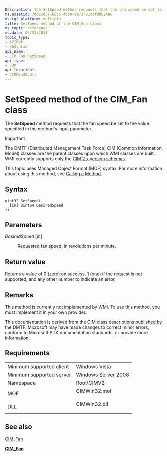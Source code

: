 ```yaml
---
Description: The SetSpeed method requests that the fan speed be set to the value specified in the method's input parameter.
ms.assetid: 7dd1cd57-66c5-4b50-9a73-31caf0b824e6
ms.tgt_platform: multiple
title: SetSpeed method of the CIM_Fan class
ms.topic: reference
ms.date: 05/31/2018
topic_type: 
- APIRef
- kbSyntax
api_name: 
- CIM_Fan.SetSpeed
api_type: 
- COM
api_location: 
- CIMWin32.dll
---
```


# SetSpeed method of the CIM\_Fan class

The **SetSpeed** method requests that the fan speed be set to the value specified in the method's input parameter.

> [!IMPORTANT]
> The DMTF (Distributed Management Task Force) CIM (Common Information Model) classes are the parent classes upon which WMI classes are built. WMI currently supports only the [CIM 2.x version schemas](https://dmtf.org/standards/cim/schemas).

 

This topic uses Managed Object Format (MOF) syntax. For more information about using this method, see [Calling a Method](https://docs.microsoft.com/windows/desktop/WmiSdk/calling-a-method).

## Syntax


```mof
uint32 SetSpeed(
  [in] uint64 DesiredSpeed
);
```



## Parameters

<dl> <dt>

*DesiredSpeed* \[in\]
</dt> <dd>

Requested fan speed, in revolutions per minute.

</dd> </dl>

## Return value

Returns a value of 0 (zero) on success, 1 (one) if the request is not supported, and any other number to indicate an error.

## Remarks

This method is currently not implemented by WMI. To use this method, you must implement it in your own provider.

This documentation is derived from the CIM class descriptions published by the DMTF. Microsoft may have made changes to correct minor errors, conform to Microsoft SDK documentation standards, or provide more information.

## Requirements



|                                     |                                                                                         |
|-------------------------------------|-----------------------------------------------------------------------------------------|
| Minimum supported client<br/> | Windows Vista<br/>                                                                |
| Minimum supported server<br/> | Windows Server 2008<br/>                                                          |
| Namespace<br/>                | Root\\CIMV2<br/>                                                                  |
| MOF<br/>                      | <dl> <dt>CIMWin32.mof</dt> </dl> |
| DLL<br/>                      | <dl> <dt>CIMWin32.dll</dt> </dl> |



## See also

<dl> <dt>

[CIM\_Fan](setspeed-method-in-class-cim-fan.md)
</dt> <dt>

[**CIM\_Fan**](cim-fan.md)
</dt> </dl>

 

 




